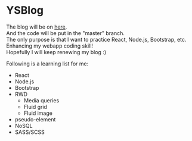 # YSBlog
The blog will be on [here](https://yoyoshih.github.io/YSBlog/).  
And the code will be put in the "master" branch.  
The only purpose is that I want to practice React, Node.js, Bootstrap, etc.  
Enhancing my webapp coding skill!  
Hopefully I will keep renewing my blog :)
  
Following is a learning list for me:  
* React
* Node.js
* Bootstrap
* RWD
  * Media queries
  * Fluid grid
  * Fluid image
* pseudo-element
* NoSQL
* SASS/SCSS
